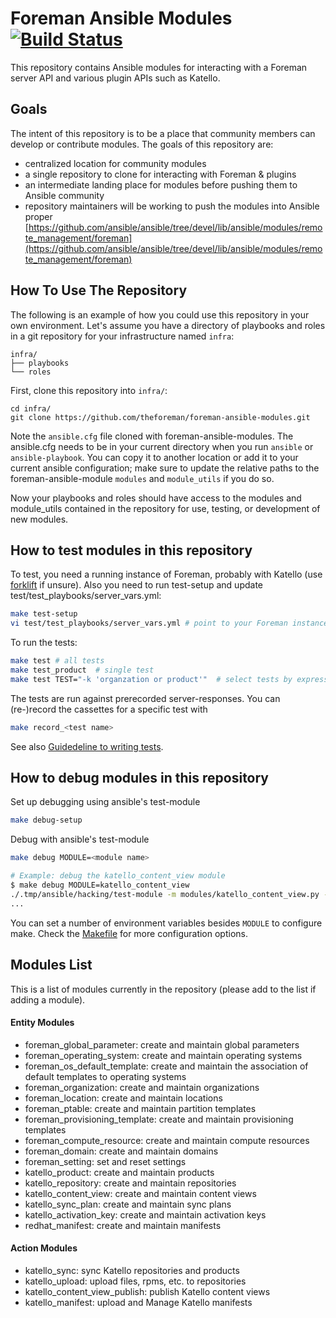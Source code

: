 # Foreman Ansible Modules [![Build Status](https://travis-ci.org/theforeman/foreman-ansible-modules.svg?branch=master)](https://travis-ci.org/theforeman/foreman-ansible-modules)

This repository contains Ansible modules for interacting with a Foreman server API and various plugin APIs such as Katello.

## Goals

The intent of this repository is to be a place that community members can develop or contribute modules. The goals of this repository are:

  * centralized location for community modules
  * a single repository to clone for interacting with Foreman & plugins
  * an intermediate landing place for modules before pushing them to Ansible community
  * repository maintainers will be working to push the modules into Ansible proper [https://github.com/ansible/ansible/tree/devel/lib/ansible/modules/remote_management/foreman](https://github.com/ansible/ansible/tree/devel/lib/ansible/modules/remote_management/foreman)

## How To Use The Repository

The following is an example of how you could use this repository in your own environment. Let's assume you have a directory of playbooks and roles in a git repository for your infrastructure named `infra`:

```
infra/
├── playbooks
└── roles
```

First, clone this repository into `infra/`:

```
cd infra/
git clone https://github.com/theforeman/foreman-ansible-modules.git
```

Note the `ansible.cfg` file cloned with foreman-ansible-modules. The ansible.cfg
needs to be in your current directory when you run `ansible` or
`ansible-playbook`. You can copy it to another location or add it to your
current ansible configuration; make sure to update the relative paths to the
foreman-ansible-module `modules` and `module_utils` if you do so.

Now your playbooks and roles should have access to the modules and module_utils
contained in the repository for use, testing, or development of new modules.

## How to test modules in this repository

To test, you need a running instance of Foreman, probably with Katello (use [forklift](https://github.com/theforeman/forklift) if unsure).
Also you need to run test-setup and update test/test_playbooks/server_vars.yml:

```sh
make test-setup
vi test/test_playbooks/server_vars.yml # point to your Foreman instance
```

To run the tests:

```sh
make test # all tests
make test_product  # single test
make test TEST="-k 'organzation or product'"  # select tests by expression (see `pytest -h`)
```

The tests are run against prerecorded server-responses.
You can (re-)record the cassettes for a specific test with

```sh
make record_<test name>
```

See also [Guidedeline to writing tests](test/README.md).

## How to debug modules in this repository

Set up debugging using ansible's test-module

```sh
make debug-setup
```

Debug with ansible's test-module

```sh
make debug MODULE=<module name>

# Example: debug the katello_content_view module
$ make debug MODULE=katello_content_view
./.tmp/ansible/hacking/test-module -m modules/katello_content_view.py -a @test/data/content-view.json -D /usr/lib64/python2.7/pdb.py
...
```

You can set a number of environment variables besides `MODULE` to configure make. Check the [Makefile](https://github.com/theforeman/foreman-ansible-modules/blob/master/Makefile) for more configuration options.

## Modules List

This is a list of modules currently in the repository (please add to the list if adding a module).

#### Entity Modules

 * foreman_global_parameter: create and maintain global parameters
 * foreman_operating_system: create and maintain operating systems
 * foreman_os_default_template: create and maintain the association of default templates to operating systems
 * foreman_organization: create and maintain organizations
 * foreman_location: create and maintain locations
 * foreman_ptable: create and maintain partition templates
 * foreman_provisioning_template: create and maintain provisioning templates
 * foreman_compute_resource: create and maintain compute resources
 * foreman_domain: create and maintain domains
 * foreman_setting: set and reset settings
 * katello_product: create and maintain products
 * katello_repository: create and maintain repositories
 * katello_content_view: create and maintain content views
 * katello_sync_plan: create and maintain sync plans
 * katello_activation_key: create and maintain activation keys
 * redhat_manifest: create and maintain manifests

#### Action Modules

 * katello_sync: sync Katello repositories and products
 * katello_upload: upload files, rpms, etc. to repositories
 * katello_content_view_publish: publish Katello content views
 * katello_manifest: upload and Manage Katello manifests
